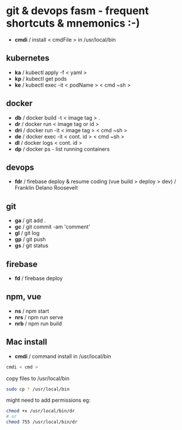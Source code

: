 # git & devops fasm - frequent shortcuts & mnemonics :-)

- **cmdi** / install < cmdFile > in /usr/local/bin

## kubernetes

- **ka** / kubectl apply -f < yaml >
- **kp** / kubectl get pods
- **ke** / kubectl exec -it < podName > < cmd ~sh >

## docker

- **db** / docker build -t < image tag > .
- **dr** / docker run < image tag or id >
- **dri** / docker run -it < image tag > < cmd ~sh >
- **de** / docker exec -it < cont. id > < cmd ~sh >
- **dl** / docker logs < cont. id >
- **dp** / docker ps - list running containers

## devops

- **fdr** / firebase deploy & resume coding (vue build > deploy > dev) / Franklin Delano Roosevelt

## git

- **ga** / git add .
- **gc** / git commit -am 'comment'
- **gl** / git log
- **gp** / git push
- **gs** / git status

## firebase

- **fd** / firebase deploy

## npm, vue

- **ns** / npm start
- **nrs** / npm run serve
- **nrb** / npm run build

## Mac install

- **cmdi** / command install in /usr/local/bin

```bash
cmdi < cmd >
```

copy files to /usr/local/bin

```bash
sudo cp * /usr/local/bin
```

might need to add permissions eg:

```bash
chmod +x /usr/local/bin/dr
# or
chmod 755 /usr/local/bin/dr
```
